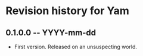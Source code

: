 # Revision history for Yam

## 0.1.0.0 -- YYYY-mm-dd

* First version. Released on an unsuspecting world.
